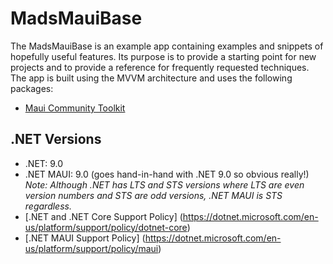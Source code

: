 # MadsMauiBase
The MadsMauiBase is an example app containing examples and snippets of hopefully useful features. Its purpose is to provide a starting point for new projects and to provide a reference for frequently requested techniques. The app is built using the MVVM architecture and uses the following packages:
- [Maui Community Toolkit](https://github.com/CommunityToolkit/Maui)

## .NET Versions
- .NET: 9.0
- .NET MAUI: 9.0 (goes hand-in-hand with .NET 9.0 so obvious really!)
_Note: Although .NET has LTS and STS versions where LTS are even version numbers and STS are odd versions, .NET MAUI is STS regardless._
- [.NET and .NET Core Support Policy] (https://dotnet.microsoft.com/en-us/platform/support/policy/dotnet-core)
- [.NET MAUI Support Policy] (https://dotnet.microsoft.com/en-us/platform/support/policy/maui)